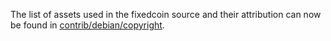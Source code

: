 The list of assets used in the fixedcoin source and their attribution can now be found in [contrib/debian/copyright](../contrib/debian/copyright).
